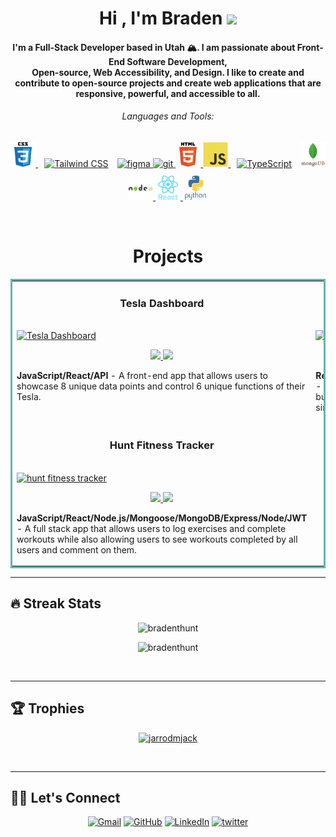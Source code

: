 
<h1 align="center">Hi , I'm Braden <img src="https://media.giphy.com/media/hvRJCLFzcasrR4ia7z/giphy.gif" width="35"></h1>

<h4 align="center">
I'm a Full-Stack Developer based in Utah 🏔️. I am passionate about Front-End Software Development, <br />Open-source, Web Accessibility, and Design. I like to create and contribute to open-source projects and create web applications that are responsive, powerful, and accessible to all.

<h6 align="center">Languages and Tools:</h6>
<p align="center"> <a href="https://www.w3schools.com/css/" target="_blank" rel="noreferrer"> <img src="https://raw.githubusercontent.com/devicons/devicon/master/icons/css3/css3-original-wordmark.svg" alt="css3" width="40" height="40"/> </a><a href="https://www.tailwindcss.com/" target="_blank"><img style="margin: 10px" src="https://profilinator.rishav.dev/skills-assets/tailwindcss.svg" alt="Tailwind CSS" height="40" /></a>  <a href="https://www.figma.com/" target="_blank" rel="noreferrer"> <img src="https://www.vectorlogo.zone/logos/figma/figma-icon.svg" alt="figma" width="40" height="40"/> </a> <a href="https://git-scm.com/" target="_blank" rel="noreferrer"> <img src="https://www.vectorlogo.zone/logos/git-scm/git-scm-icon.svg" alt="git" width="40" height="40"/> </a> <a href="https://www.w3.org/html/" target="_blank" rel="noreferrer"> <img src="https://raw.githubusercontent.com/devicons/devicon/master/icons/html5/html5-original-wordmark.svg" alt="html5" width="40" height="40"/> </a> <a href="https://developer.mozilla.org/en-US/docs/Web/JavaScript" target="_blank" rel="noreferrer"> <img src="https://raw.githubusercontent.com/devicons/devicon/master/icons/javascript/javascript-original.svg" alt="javascript" width="40" height="40"/> </a><a href="https://www.typescriptlang.org/" target="_blank"><img style="margin: 10px" src="https://profilinator.rishav.dev/skills-assets/typescript-original.svg" alt="TypeScript" height="40" /></a>  <a href="https://www.mongodb.com/" target="_blank" rel="noreferrer"> <img src="https://raw.githubusercontent.com/devicons/devicon/master/icons/mongodb/mongodb-original-wordmark.svg" alt="mongodb" width="40" height="40"/> </a> <a href="https://nodejs.org" target="_blank" rel="noreferrer"> <img src="https://raw.githubusercontent.com/devicons/devicon/master/icons/nodejs/nodejs-original-wordmark.svg" alt="nodejs" width="40" height="40"/> </a> <a href="https://reactjs.org/" target="_blank" rel="noreferrer"> <img src="https://raw.githubusercontent.com/devicons/devicon/master/icons/react/react-original-wordmark.svg" alt="react" width="40" height="40"/> </a> <a href="https://python.org/" target="_blank" rel="noreferrer"> <img src="https://raw.githubusercontent.com/devicons/devicon/master/icons/python/python-original-wordmark.svg" alt="python" width="40" height="40" /></a> </p>
 

</h4>
<br>


<h1 align="center">Projects</h1>


<table bordercolor="#66b2b2">
  <tr>
    <td width="50%" valign="top">
      <h3 align="center">Tesla Dashboard</h3>
        <br />
        <a href="https://www.loom.com/share/e6827f6f7c1649f8af9759f17114cd60/" target="_blank">
            <img width="100%" alt="Tesla Dashboard" src="https://github.com/Bradenthunt/Bradenthunt/assets/96035031/5869ad53-a819-4100-8f6b-b8e47d30ff21" />
        </a>
        <br />
        <p align="center">
          
  <a href="https://github.com/Bradenthunt/V-School/tree/master/cc-tesla" target="_blank">
    <img src="https://img.shields.io/static/v1?label=|&message=REPO&color=23555f&style=plastic&logo=github&logo-color=white"/>
  </a>  
  <a href="https://www.loom.com/share/e6827f6f7c1649f8af9759f17114cd60/" target="_blank">
    <img src="https://img.shields.io/static/v1?label=|&message=DEMO&color=cdf998&style=plastic&logo=loom&logo-color=white"/>
  </a>
      </p>
        <p><strong>JavaScript/React/API</strong> - A front-end app that allows users to showcase 8 unique data points and control 6 unique functions of their Tesla.</p>
    </td>
    <td width="50%" valign="top">
      <h3 align="center">Control Your Finances</h3>
        <br />
        <a target="_blank" href="https://control-your-finances.vercel.app/">
            <img width="100%" alt="control-your-finances" src="https://github.com/Bradenthunt/Bradenthunt/assets/96035031/a6c98b2d-242a-4e1d-bc80-715dee72f68d" alt="control your finances">
        </a>
        <br />
        <p align="center">
          
  <a href="https://github.com/Bradenthunt/V-School/tree/master/control-your-finances" target="_blank">
    <img src="https://img.shields.io/static/v1?label=|&message=REPO&color=23555f&style=plastic&logo=github&logo-color=white"/>
  </a>  
  <a href="https://control-your-finances.vercel.app/" target="_blank">
    <img src="https://img.shields.io/static/v1?label=|&message=WEBSITE&color=cdf998&style=plastic&logo=react&logo-color=white"/>
  </a>
    <br />
      </p>
        <p><strong>React/Node.js/Express/MongoDB/Mongoose</strong> - A full stack app that allows users to create a budget and receive helpful budgeting tips by simply adding their expenses and income.</p>
    </td>
  </tr>
  <tr>
  <td width="50%" valign="top">
      <h3 align="center">Hunt Fitness Tracker</h3>
        <br />
        <a target="_blank" href="https://github.com/Bradenthunt/V-School/tree/master/hft">
		<img width="100%" alt="hunt fitness tracker" src="https://github.com/Bradenthunt/Bradenthunt/assets/96035031/78ae324e-001e-408e-8b2c-b808c63c8e13">
        </a>
        <br />
        <p align="center">
          
  <a href="https://github.com/Bradenthunt/V-School/tree/master/hft" target="_blank">
    <img src="https://img.shields.io/static/v1?label=|&message=REPO&color=23555f&style=plastic&logo=github&logo-color=white"/>
  </a>  
  <a href="https://huntfitnesstracker.vercel.app/" target="_blank">
    <img src="https://img.shields.io/static/v1?label=|&message=WEBSITE&color=cdf998&style=plastic&logo=react&logo-color=white"/>
  </a>
      </p>
        <p><strong>JavaScript/React/Node.js/Mongoose/MongoDB/Express/Node/JWT</strong> - A full stack app that allows users to log exercises and complete workouts while also allowing users to see workouts completed by all users and comment on them.</p>
    </td>
   <td width="50%" valign="top">
      <h3 align="center">Coming soon..</h3>
        <br />
      <a target="_blank" href="">
            <img src=" width="100%"  alt=""/>
        </a>
        <br />
<!--         <p align="center">
          
  <a href="#" target="_blank">
    <img src="https://img.shields.io/static/v1?label=|&message=REPO&color=23555f&style=plastic&logo=github&logo-color=white"/>
  </a>
  <a href="https://aquaadvisor.netlify.app/" target="_blank">
    <img src="https://img.shields.io/static/v1?label=|&message=WEBSITE&color=cdf998&style=plastic&logo=react&logo-color=white"/>
  </a>
      </p>
        <p><strong>HTML/CSS/JavaScript</strong> - A Website to purchase local fish</p> -->
    </td> 
  </tr>
	
</table>



<hr/>

## 🔥 Streak Stats
<p align="center"><img src="https://github-readme-streak-stats.herokuapp.com?user=bradenthunt&theme=hacker&exclude_days=Sun%2CSat" alt="bradenthunt" /></p>
<p align="center"><img src="https://github-readme-stats.vercel.app/api/top-langs/?username=bradenthunt&theme=hacker&layout=pie" alt="bradenthunt" /></p>

<br>
<hr/>


## 🏆 Trophies
<p align="center"> <a href="https://github.com/jarrodmjack"><img
      src="https://github-profile-trophy.vercel.app/?username=jarrodmjack&row=1&column=3&theme=algolia" alt="jarrodmjack" /></a>  </p>
   

<br>
<!-- <hr/> -->
<!-- 
## ⚡ Recent GitHub Activity
<a href="https://github.com/jarrodmjack"><img alt="Jarrod activity graph" src="https://activity-graph.herokuapp.com/graph?username=jarrodmjack&custom_title=jarrods%20Contribution%20Graph&theme=react-dark" /></a> -->

<hr/>

## 🙋‍♀️ Let's Connect
<p align="center">
	<a href="mailto:jarrodmjack@gmail.com"><img src="https://img.icons8.com/bubbles/50/000000/gmail.png" title='Gmail' alt="Gmail"/></a>
	<a href="https://github.com/jarrodmjack"><img src="https://img.icons8.com/bubbles/50/000000/github.png" title='GitHub' alt="GitHub"/></a>
	<a href="https://www.linkedin.com/in/jarrodmjack/"><img src="https://img.icons8.com/bubbles/50/000000/linkedin.png" title='LinkedIn' alt="LinkedIn"/></a>
	<a href="https://twitter.com/jarrodmjack"><img src="https://img.icons8.com/bubbles/50/000000/twitter-circled.png" title='Twitter' alt="twitter"/></a>
</p>
